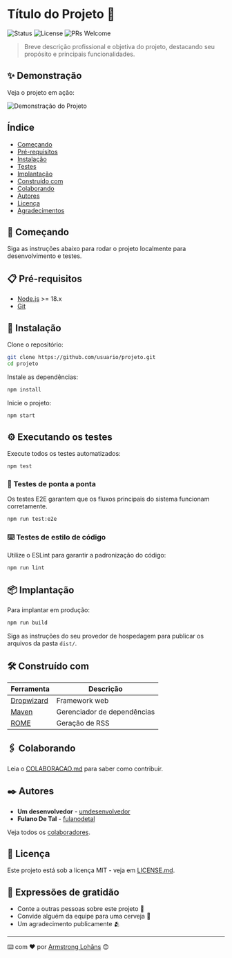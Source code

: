 # Título do Projeto 🚀

![Status](https://img.shields.io/badge/status-em%20desenvolvimento-yellow)
![License](https://img.shields.io/badge/license-MIT-blue)
![PRs Welcome](https://img.shields.io/badge/PRs-welcome-brightgreen)

> Breve descrição profissional e objetiva do projeto, destacando seu propósito e principais funcionalidades.

## ✨ Demonstração

Veja o projeto em ação:

![Demonstração do Projeto](https://media.giphy.com/media/v1.Y2lkPTc5MGI3NjExZ2F5d3Z2b2N2b2Z1d3Z1d3Z1d3Z1d3Z1d3Z1d3Z1d3Z1d3Z1/giphy.gif)

## Índice

- [Começando](#começando)
- [Pré-requisitos](#pré-requisitos)
- [Instalação](#instalação)
- [Testes](#executando-os-testes)
- [Implantação](#implantação)
- [Construído com](#construído-com)
- [Colaborando](#colaborando)
- [Autores](#autores)
- [Licença](#licença)
- [Agradecimentos](#expressões-de-gratidão)

## 🚀 Começando

Siga as instruções abaixo para rodar o projeto localmente para desenvolvimento e testes.

## 📋 Pré-requisitos

- [Node.js](https://nodejs.org/) >= 18.x
- [Git](https://git-scm.com/)

## 🔧 Instalação

Clone o repositório:

```sh
git clone https://github.com/usuario/projeto.git
cd projeto
```

Instale as dependências:

```sh
npm install
```

Inicie o projeto:

```sh
npm start
```

## ⚙️ Executando os testes

Execute todos os testes automatizados:

```sh
npm test
```

### 🔩 Testes de ponta a ponta

Os testes E2E garantem que os fluxos principais do sistema funcionam corretamente.

```sh
npm run test:e2e
```

### ⌨️ Testes de estilo de código

Utilize o ESLint para garantir a padronização do código:

```sh
npm run lint
```

## 📦 Implantação

Para implantar em produção:

```sh
npm run build
```

Siga as instruções do seu provedor de hospedagem para publicar os arquivos da pasta `dist/`.

## 🛠️ Construído com

| Ferramenta    | Descrição                |
|---------------|-------------------------|
| [Dropwizard](http://www.dropwizard.io/1.0.2/docs/) | Framework web |
| [Maven](https://maven.apache.org/)      | Gerenciador de dependências |
| [ROME](https://rometools.github.io/rome/)| Geração de RSS |

## 🖇️ Colaborando

Leia o [COLABORACAO.md](https://gist.github.com/usuario/linkParaInfoSobreContribuicoes) para saber como contribuir.

## ✒️ Autores

- **Um desenvolvedor** - [umdesenvolvedor](https://github.com/linkParaPerfil)
- **Fulano De Tal** - [fulanodetal](https://github.com/linkParaPerfil)

Veja todos os [colaboradores](https://github.com/usuario/projeto/colaboradores).

## 📄 Licença

Este projeto está sob a licença MIT - veja em [LICENSE.md](https://github.com/usuario/projeto/licenca).

## 🎁 Expressões de gratidão

- Conte a outras pessoas sobre este projeto 📢
- Convide alguém da equipe para uma cerveja 🍺
- Um agradecimento publicamente 🫂

---

⌨️ com ❤️ por [Armstrong Lohãns](https://gist.github.com/lohhans) 😊
